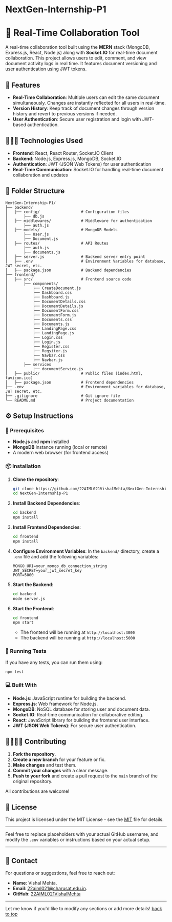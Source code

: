 # NextGen-Internship-P1
# 📝 Real-Time Collaboration Tool

A real-time collaboration tool built using the **MERN** stack (MongoDB, Express.js, React, Node.js) along with **Socket.IO** for real-time document collaboration. This project allows users to edit, comment, and view document activity logs in real time. It features document versioning and user authentication using JWT tokens.

## 🚀 Features

- **Real-Time Collaboration**: Multiple users can edit the same document simultaneously. Changes are instantly reflected for all users in real-time.
- **Version History**: Keep track of document changes through version history and revert to previous versions if needed.
- **User Authentication**: Secure user registration and login with JWT-based authentication.
  
## 🧑🏻‍💻 Technologies Used

- **Frontend**: React, React Router, Socket.IO Client
- **Backend**: Node.js, Express.js, MongoDB, Socket.IO
- **Authentication**: JWT (JSON Web Tokens) for user authentication
- **Real-Time Communication**: Socket.IO for handling real-time document collaboration and updates

## 📁 Folder Structure

```
NextGen-Internship-P1/
├── backend/
│   ├── config/                  # Configuration files
│       ├── db.js                  
│   ├── middlewares/             # Middleware for authentication
│       ├── auth.js
│   ├── models/                  # MongoDB Models
│       ├── User.js
│       ├── Document.js
│   ├── routes/                  # API Routes
│       ├── auth.js
│       ├── documents.js
│   ├── server.js                # Backend server entry point
│   ├── .env                     # Environment Variables for database, JWT secret, etc.
│   ├── package.json             # Backend dependencies
├── frontend/
│   ├── src/                     # Frontend source code
│       ├── components/
│           ├── CreateDocument.js
│           ├── Dashboard.css
│           ├── Dashboard.js
│           ├── DocumentDetails.css
│           ├── DocumentDetails.js
│           ├── DocumentForm.css
│           ├── DocumentForm.js
│           ├── Documents.css
│           ├── Documents.js
│           ├── LandingPage.css
│           ├── LandingPage.js
│           ├── Login.css
│           ├── Login.js
│           ├── Register.css
│           ├── Regsiter.js
│           ├── Navbar.css
│           ├── Navbar.js
│       ├── services
│           ├── documentService.js
│   ├── public/                  # Public files (index.html, favicon.ico)
│   ├── package.json             # Frontend dependencies
├── .env                         # Environment variables for database, JWT secret, etc.
├── .gitignore                   # Git ignore file
└── README.md                    # Project documentation
```

## ⚙️ Setup Instructions

### 🧮 Prerequisites

- **Node.js** and **npm** installed
- **MongoDB** instance running (local or remote)
- A modern web browser (for frontend access)

### 📦 Installation

1. **Clone the repository**:
   ```bash
   git clone https://github.com/22AIML021VishalMehta/NextGen-Internship-P1.git
   cd NextGen-Internship-P1
   ```

2. **Install Backend Dependencies**:
   ```bash
   cd backend
   npm install
   ```

3. **Install Frontend Dependencies**:
   ```bash
   cd frontend
   npm install
   ```

4. **Configure Environment Variables**:
   In the `backend/` directory, create a `.env` file and add the following variables:
   ```
   MONGO_URI=your_mongo_db_connection_string
   JWT_SECRET=your_jwt_secret_key
   PORT=5000
   ```

5. **Start the Backend**:
   ```bash
   cd backend
   node server.js
   ```

6. **Start the Frontend**:
   ```bash
   cd frontend
   npm start
   ```

   - The frontend will be running at `http://localhost:3000`
   - The backend will be running at `http://localhost:5000`

### 🧪 Running Tests

If you have any tests, you can run them using:
```bash
npm test
```

### 💻 Built With

- **Node.js**: JavaScript runtime for building the backend.
- **Express.js**: Web framework for Node.js.
- **MongoDB**: NoSQL database for storing user and document data.
- **Socket.IO**: Real-time communication for collaborative editing.
- **React**: JavaScript library for building the frontend user interface.
- **JWT (JSON Web Tokens)**: For secure user authentication.

## 🫱🏻‍🫲🏻 Contributing

1. **Fork the repository**.
2. **Create a new branch** for your feature or fix.
3. **Make changes** and test them.
4. **Commit your changes** with a clear message.
5. **Push to your fork** and create a pull request to the `main` branch of the original repository.

All contributions are welcome!

## 📜 License

This project is licensed under the MIT License - see the [MIT](LICENSE) file for details.

---

Feel free to replace placeholders with your actual GitHub username, and modify the `.env` variables or instructions based on your actual setup.

---

## 💬 Contact  
For questions or suggestions, feel free to reach out:  
- **Name**: Vishal Mehta.  
- **Email**: 22aiml021@charusat.edu.in.  
- **GitHub**: [22AIML021VishalMehta](https://github.com/22AIML021VishalMehta)

---

Let me know if you'd like to modify any sections or add more details! [back to top](https://github.com/22AIML021VishalMehta/NextGen-Internship-P1?tab=readme-ov-file#-real-time-collaboration-tool)
